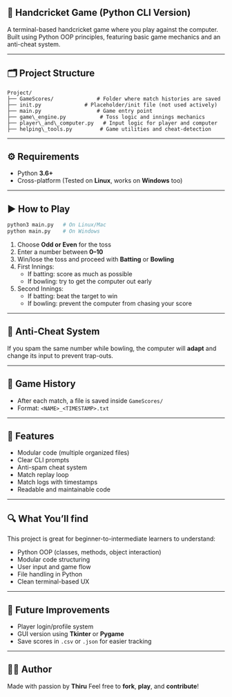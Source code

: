 
## 🏏 Handcricket Game (Python CLI Version)

A terminal-based handcricket game where you play against the computer.  
Built using Python OOP principles, featuring basic game mechanics and an anti-cheat system.


---

## 🗂️ Project Structure

```
Project/
├── GameScores/              # Folder where match histories are saved
├── init.py              # Placeholder/init file (not used actively)
├── main.py                  # Game entry point
├── game\_engine.py           # Toss logic and innings mechanics
├── player\_and\_computer.py   # Input logic for player and computer
├── helping\_tools.py         # Game utilities and cheat-detection
```

---

## ⚙️ Requirements

- Python **3.6+**
- Cross-platform (Tested on **Linux**, works on **Windows** too)

---

## ▶️ How to Play

```bash
python3 main.py   # On Linux/Mac
python main.py    # On Windows
```

1. Choose **Odd or Even** for the toss
2. Enter a number between **0–10**
3. Win/lose the toss and proceed with **Batting** or **Bowling**
4. First Innings:
   * If batting: score as much as possible
   * If bowling: try to get the computer out early
5. Second Innings:
   * If batting: beat the target to win
   * If bowling: prevent the computer from chasing your score

---

## 🚨 Anti-Cheat System

If you spam the same number while bowling, the computer will **adapt** and change its input to prevent trap-outs.

---

## 📝 Game History

* After each match, a file is saved inside `GameScores/`
* Format: `<NAME>_<TIMESTAMP>.txt`

---

## 🌟 Features

* Modular code (multiple organized files)
* Clear CLI prompts
* Anti-spam cheat system
* Match replay loop
* Match logs with timestamps
* Readable and maintainable code

---

## 🔍 What You’ll find

This project is great for beginner-to-intermediate learners to understand:

* Python OOP (classes, methods, object interaction)
* Modular code structuring
* User input and game flow
* File handling in Python
* Clean terminal-based UX

---

## 🚧 Future Improvements

* Player login/profile system
* GUI version using **Tkinter** or **Pygame**
* Save scores in `.csv` or `.json` for easier tracking

---

## 👨‍💻 Author

Made with passion by **Thiru**
Feel free to **fork**, **play**, and **contribute**!
